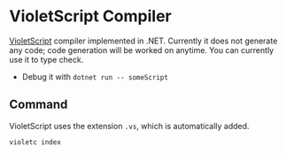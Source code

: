 # VioletScript Compiler

[VioletScript](https://violetscript.github.io) compiler implemented in .NET. Currently it does not generate any code; code generation will be worked on anytime. You can currently use it to type check.

- Debug it with `dotnet run -- someScript`

## Command

VioletScript uses the extension `.vs`, which is automatically added.

```
violetc index
```